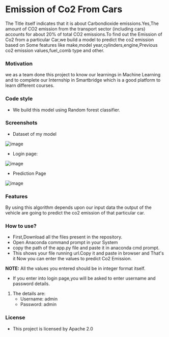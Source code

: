 # **Emission of Co2 From Cars**
The Title itself indicates that it is about Carbondioxide emissions.Yes,The amount of CO2 emission from the transport sector (including cars)
accounts for about 20% of total CO2 emissions.To find out the Emission of Co2 from a particular Car,we build a model to predict the co2 emission 
based on Some features like make,model year,cylinders,engine,Previous co2 emission values,fuel_comb type and other.

### Motivation
we as a team done this project to know our learnings in Machine Learning and to complete our Internship in Smartbridge which is a good platform to 
learn different courses.

### Code style
- We build this model using Random forest classifier.

### Screenshots
- Dataset of my model

![image](https://user-images.githubusercontent.com/61023747/86532952-5623cc00-beeb-11ea-9fe7-b9f24ea1ab41.png)

- Login page:

![image](https://user-images.githubusercontent.com/61023747/86533037-f24dd300-beeb-11ea-8809-2cf58fe6e502.png)

- Prediction Page

![image](https://user-images.githubusercontent.com/61023747/86533096-39d45f00-beec-11ea-82f1-94eb84928173.png)

### Features
By using this algorithm depends upon our input data the output
of the vehicle are going to predict the co2 emission of that
particular car.

### How to use?
- First,Download all the files present in the repository.
- Open Anaconda command prompt in your System
- copy the path of the app.py file and paste it in anaconda cmd prompt.
- This shows your file running url.Copy it and paste in browser and That's it Now you can enter the values to predict Co2 Emission. 

**NOTE:** All the values you entered should be in integer format itself.
- If you enter into login page,you will be asked to enter username and password details.
1. The details are:
   - Username: admin
   - Password: admin
### License
- This project is licensed by Apache 2.0 


